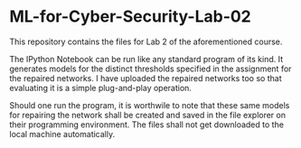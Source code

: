 # ML-for-Cyber-Security-Lab-02
This repository contains the files for Lab 2 of the aforementioned course.

The IPython Notebook can be run like any standard program of its kind. It generates models for the distinct thresholds specified in the assignment for the repaired networks. I have uploaded the repaired networks too so that evaluating it is a simple plug-and-play operation.

Should one run the program, it is worthwile to note that these same models for repairing the network shall be created and saved in the file explorer on their programming environment. The files shall not get downloaded to the local machine automatically.
